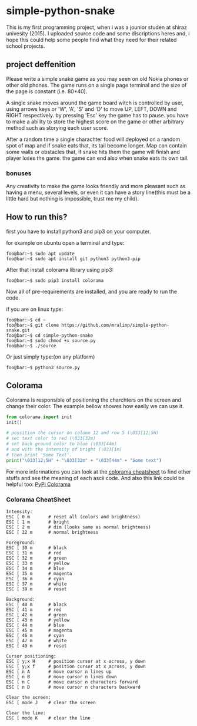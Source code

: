 simple-python-snake
======
This is my first programming project, when i was a jounior studen at shiraz univesity (2015). 
I uploaded source code and some discriptions heres and, i hope this could help some people find what they need for their related school projects.

## project deffenition
Please write a simple snake game as you may seen on old Nokia phones or other old phones.
The game runs on a single page terminal and the size of the page is constant (i.e. 80*40).

A single snake moves around the game board witch is controlled by user, using arrows keys or 'W', 'A', 'S' and 'D' to move UP, LEFT, DOWN and RIGHT respectively.
by pressing 'Esc' key the game has to pause. you have to make a ability to store the highest score on the game or other arbitrary method such as storying each user score.

After a random time a single charachter food will deployed on a random spot of map and if snake eats that, its tail become longer.
Map can contain some walls or obstacles that, if snake hits them the game will finish and player loses the game. the game can end also when snake eats its own tail.

### bonuses

Any creativity to make the game looks friendly and more pleasant such as having a menu, several levels, or even it can have a story line(this must be a little hard but nothing is impossible, trust me my child).

## How to run this?

first you have to install python3 and pip3 on your computer.

for example on ubuntu open a terminal and type:

```console
foo@bar:~$ sudo apt update
foo@bar:~$ sudo apt install git python3 python3-pip
```


After that install colorama library using pip3:

```console
foo@bar:~$ sudo pip3 install colorama
```

Now all of pre-requirements are installed, and you are ready to run the code.

if you are on linux type:

```console
foo@bar:~$ cd ~
foo@bar:~$ git clone https://github.com/mralinp/simple-python-snake.git
foo@bar:~$ cd simple-python-snake
foo@bar:~$ sudo chmod +x source.py
foo@bar:~$ ./source
```

Or just simply type:(on any platform)

```console
foo@bar:~$ python3 source.py
```

## Colorama
Colorama is responsible of positioning the charchters on the screen and change their color.
The example bellow showes how easily we can use it.

```python
from colorama import init
init()

# possition the cursor on column 12 and row 5 (\033[12;5H)
# set text color to red (\033[32m)
# set back ground color to blue (\033[44m)
# and with the intensity of bright (\033[1m)
# then print 'Some Text'.
print("\033[12;5H" + "\033[32m" + "\033[44m" + "Some text")
```
For more informations you can look at the [colorama cheatsheet](#colorama-cheatsheet) to find other stuffs and see the meaning of each ascii code.
And also this link could be helpful too: [PyPi Colorama](https://pypi.org/project/colorama/)


### Colorama CheatSheet

```
Intensity:
ESC [ 0 m       # reset all (colors and brightness)
ESC [ 1 m       # bright
ESC [ 2 m       # dim (looks same as normal brightness)
ESC [ 22 m      # normal brightness

Foreground:
ESC [ 30 m      # black
ESC [ 31 m      # red
ESC [ 32 m      # green
ESC [ 33 m      # yellow
ESC [ 34 m      # blue
ESC [ 35 m      # magenta
ESC [ 36 m      # cyan
ESC [ 37 m      # white
ESC [ 39 m      # reset

Background:
ESC [ 40 m      # black
ESC [ 41 m      # red
ESC [ 42 m      # green
ESC [ 43 m      # yellow
ESC [ 44 m      # blue
ESC [ 45 m      # magenta
ESC [ 46 m      # cyan
ESC [ 47 m      # white
ESC [ 49 m      # reset

Cursor positioning:
ESC [ y;x H     # position cursor at x across, y down
ESC [ y;x f     # position cursor at x across, y down
ESC [ n A       # move cursor n lines up
ESC [ n B       # move cursor n lines down
ESC [ n C       # move cursor n characters forward
ESC [ n D       # move cursor n characters backward

Clear the screen:
ESC [ mode J    # clear the screen

Clear the line:
ESC [ mode K    # clear the line
```
